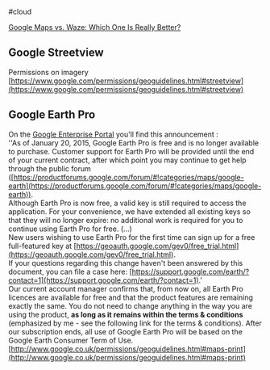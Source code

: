 #cloud

[Google Maps vs. Waze: Which One Is Really Better?](https://www.howtogeek.com/349022/google-maps-vs.-waze-which-one-is-really-better/)


## Google Streetview

  
Permissions on imagery [https://www.google.com/permissions/geoguidelines.html#streetview](https://www.google.com/permissions/geoguidelines.html#streetview)  

## Google Earth Pro

  
On the [Google Enterprise Portal](https://google.secure.force.com/) you'll find this announcement :  
''As of January 20, 2015, Google Earth Pro is free and is no longer available to purchase. Customer support for Earth Pro will be provided until the end of your current contract, after which point you may continue to get help through the public forum ([https://productforums.google.com/forum/#!categories/maps/google-earth](https://productforums.google.com/forum/#!categories/maps/google-earth)).  
Although Earth Pro is now free, a valid key is still required to access the application. For your convenience, we have extended all existing keys so that they will no longer expire: no additional work is required for you to continue using Earth Pro for free. (…)  
New users wishing to use Earth Pro for the first time can sign up for a free full-featured key at [https://geoauth.google.com/gev0/free_trial.html](https://geoauth.google.com/gev0/free_trial.html).  
If your questions regarding this change haven't been answered by this document, you can file a case here: [https://support.google.com/earth/?contact=1](https://support.google.com/earth/?contact=1).'  
Our current account manager confirms that, from now on, all Earth Pro licences are available for free and that the product features are remaining exactly the same. You do not need to change anything in the way you are using the product, **as long as it remains within the terms & conditions** (emphasized by me - see the following link for the terms & conditions). After our subscription ends, all use of Google Earth Pro will be based on the Google Earth Consumer Term of Use. [http://www.google.co.uk/permissions/geoguidelines.html#maps-print](http://www.google.co.uk/permissions/geoguidelines.html#maps-print)